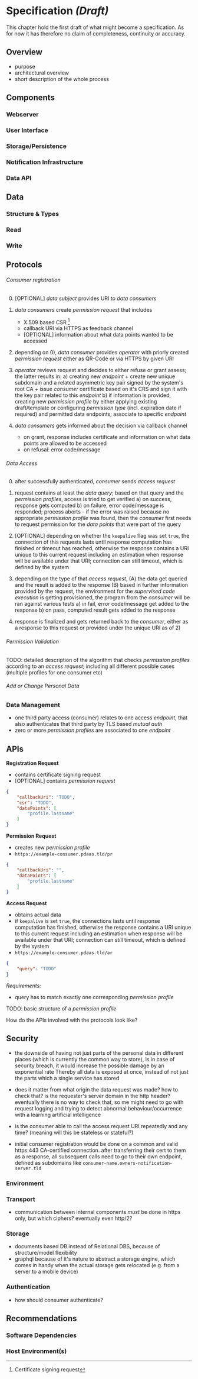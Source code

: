 Specification *(Draft)*
==========================================



This chapter hold the first draft of what might become a specification. As for now it has therefore
no claim of completeness, continuity or accuracy. 



## Overview

+   purpose
+   architectural overview
+   short description of the whole process



## Components

### Webserver

### User Interface
    
### Storage/Persistence
    
### Notification Infrastructure

### Data API



## Data

### Structure & Types

### Read

### Write



## Protocols

###### Consumer registration

0)  \[OPTIONAL\] *data subject* provides URI to *data consumers* 

1)  *data consumers* create *permission request* that includes
    -   X.509 based CSR [^abbr_csr]
    -   callback URI via HTTPS as feedback channel
    -   \[OPTIONAL\] information about what data points wanted to be accessed

2)  depending on 0), *data consumer* provides *operator* with priorly created *permission 
    request* either as QR-Code or via HTTPS by given URI 
    
3)  *operator* reviews request and decides to either refuse or grant assess; the latter results in:
    a)  creating new *endpoint* 
        +   create new unique subdomain and a related asymmetric key pair signed by the system's 
            root CA
        +   issue *consumer* certificate based on it's CRS and sign it with the key pair related 
            to this *endpoint*
    b)  if information is provided, creating new *permission profile* by either applying existing 
        draft/template or configuring *permission type* (incl. expiration date if required) and 
        permitted data endpoints; associate to specific *endpoint*

4)  *data consumers* gets informed about the decision via callback channel
    +   on grant, response includes certificate and information on what data points are allowed to 
        be accessed
    -   on refusal: error code/message
    

###### Data Access

0)  after successfully authenticated, *consumer* sends *access request*
 
1)  request contains at least the *data query*; based on that query and the *permission profiles*, 
    access is tried to get verified
    a)  on success, response gets computed
    b)  on failure, error code/message is responded; process aborts
        -   if the error was raised because no appropriate *permission profile* was found, then the
            *consumer* first needs to request permission for the *data points* that were part of the 
            query

2)  \[OPTIONAL\] depending on whether the `keepalive` flag was set `true`, the connection of this
    requests lasts until response computation has finished or timeout has reached, otherwise the 
    response contains a URI unique to this current request including an estimation
    when response will be available under that URI; connection can still timeout, which is defined 
    by the system
 
3)  depending on the type of that *access request*, 
    (A) the data get queried and the result is added to the response
    (B) based in further information provided by the request, the environment for the *supervised
        code execution* is getting provisioned, the program from the *consumer* will be ran against
        various tests
        a)  in fail, error code/message get added to the response
        b)  on pass, computed result gets added to the response
        
4)  response is finalized and gets returned back to the *consumer*, either as a response to this 
    request or provided under the unique URI as of 2) 


###### Permission Validation

TODO: detailed description of the algorithm that checks *permission profiles* according to an 
*access request*; including all different possible cases (multiple profiles for one consumer etc)


###### Add or Change Personal Data


[^abbr_csr]: Certificate signing request





### Data Management




+   one third party access (consumer) relates to one access *endpoint*, that also authenticates that
    third party by TLS based *mutual auth* 
+   zero or more *permission profiles* are associated to one *endpoint*


## APIs


__Registration Request__
+   contains certificate signing request
+   \[OPTIONAL\] contains *permission request*

```JSON
{
    "callbackUri": "TODO",
    "csr": "TODO",
    "dataPoints": [
        "profile.lastname"
    ]
}
```


__Permission Request__
+   creates new *permission profile*
+   `https://example-consumer.pdaas.tld/pr`

```JSON
{
    "callbackUri": "",
    "dataPoints": [
        "profile.lastname"
    ]
}
```


__Access Request__
+   obtains actual data
+   if `keepalive` is set `true`, the connections lasts until response computation has finished,
    otherwise the response contains a URI unique to this current request including an estimation
    when response will be available under that URI; connection can still timeout, which is defined 
    by the system
+   `https://example-consumer.pdaas.tld/ar`

```JSON
{
    "query": "TODO"
}
```
*Requirements:*
-   query has to match exactly one corresponding *permission profile*



TODO: basic structure of a *permission profile*

How do the APIs involved with the protocols look like?



## Security

+   the downside of having not just parts of the personal data in different places (which is
    currently the common way to store), is in case of security breach, it would increase the 
    possible damage by an exponential rate
    Thereby all data is exposed at once, instead of not just the parts which a single service
    has stored 
+   does it matter from what origin the data request was made? how to check that? is the 
    requester's server domain in the http header?
    eventually there is no way to check that, so me might need to go with request logging and
    trying to detect abnormal behaviour/occurrence with a learning artificial intelligence
    
+   is the consumer able to call the access request URI repeatedly and any time? (meaning will this
    be stateless or stateful?)
    
+   initial consumer registration would be done on a common and valid https:443 CA-certified 
    connection. after transferring their cert to them as a response, all subsequent calls
    need to go to their own endpoint, defined as subdomains like `consumer-name.owners-notification-server.tld`


### Environment


### Transport

+   communication between internal components *must* be done in https only, but which ciphers?
    eventually even http/2?


### Storage

+   documents based DB instead of Relational DBS, because of structure/model flexibility 
+   graphql because of it's nature to abstract a storage engine, which comes in handy when the 
actual storage gets relocated (e.g. from a server to a mobile device)


### Authentication

+   how should consumer authenticate?



## Recommendations

### Software Dependencies

### Host Environment(s)
